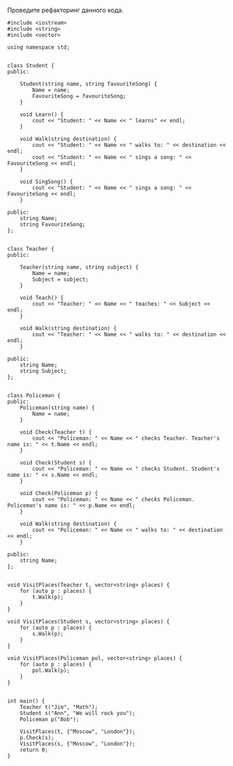 Проведите рефакторинг данного кода.

	#include <iostream>
	#include <string>
	#include <vector>

	using namespace std;


	class Student {
	public:

		Student(string name, string favouriteSong) {
			Name = name;
			FavouriteSong = favouriteSong;
		}

		void Learn() {
			cout << "Student: " << Name << " learns" << endl;
		}

		void Walk(string destination) {
			cout << "Student: " << Name << " walks to: " << destination << endl;
			cout << "Student: " << Name << " sings a song: " << FavouriteSong << endl;
		}

		void SingSong() {
			cout << "Student: " << Name << " sings a song: " << FavouriteSong << endl;
		}

	public:
		string Name;
		string FavouriteSong;
	};


	class Teacher {
	public:

		Teacher(string name, string subject) {
			Name = name;
			Subject = subject;
		}

		void Teach() {
			cout << "Teacher: " << Name << " teaches: " << Subject << endl;
		}

		void Walk(string destination) {
			cout << "Teacher: " << Name << " walks to: " << destination << endl;
		}

	public:
		string Name;
		string Subject;
	};


	class Policeman {
	public:
		Policeman(string name) {
			Name = name;
		}

		void Check(Teacher t) {
			cout << "Policeman: " << Name << " checks Teacher. Teacher's name is: " << t.Name << endl;
		}

		void Check(Student s) {
			cout << "Policeman: " << Name << " checks Student. Student's name is: " << s.Name << endl;
		}

		void Check(Policeman p) {
			cout << "Policeman: " << Name << " checks Policeman. Policeman's name is: " << p.Name << endl;
		}

		void Walk(string destination) {
			cout << "Policeman: " << Name << " walks to: " << destination << endl;
		}

	public:
		string Name;
	};


	void VisitPlaces(Teacher t, vector<string> places) {
		for (auto p : places) {
			t.Walk(p);
		}
	}

	void VisitPlaces(Student s, vector<string> places) {
		for (auto p : places) {
			s.Walk(p);
		}
	}

	void VisitPlaces(Policeman pol, vector<string> places) {
		for (auto p : places) {
			pol.Walk(p);
		}
	}


	int main() {
		Teacher t("Jim", "Math");
		Student s("Ann", "We will rock you");
		Policeman p("Bob");

		VisitPlaces(t, {"Moscow", "London"});
		p.Check(s);
		VisitPlaces(s, {"Moscow", "London"});
		return 0;
	}
